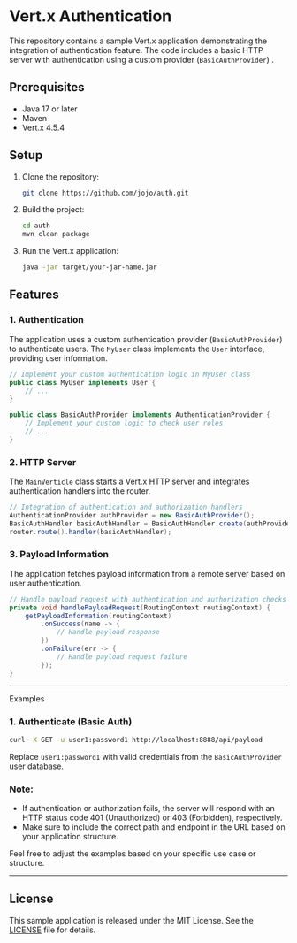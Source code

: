# Vert.x Authentication 

This repository contains a sample Vert.x application demonstrating the integration of authentication feature. The code includes a basic HTTP server with authentication using a custom provider (`BasicAuthProvider`) .

## Prerequisites

- Java 17 or later
- Maven
- Vert.x 4.5.4

## Setup

1. Clone the repository:

    ```bash
    git clone https://github.com/jojo/auth.git
    ```

2. Build the project:

    ```bash
    cd auth
    mvn clean package
    ```

3. Run the Vert.x application:

    ```bash
    java -jar target/your-jar-name.jar
    ```

## Features

### 1. Authentication

The application uses a custom authentication provider (`BasicAuthProvider`) to authenticate users. The `MyUser` class implements the `User` interface, providing user information.

```java
// Implement your custom authentication logic in MyUser class
public class MyUser implements User {
    // ...
}
```

```java
public class BasicAuthProvider implements AuthenticationProvider {
    // Implement your custom logic to check user roles
    // ...
}
```

### 2. HTTP Server

The `MainVerticle` class starts a Vert.x HTTP server and integrates authentication handlers into the router.

```java
// Integration of authentication and authorization handlers
AuthenticationProvider authProvider = new BasicAuthProvider();
BasicAuthHandler basicAuthHandler = BasicAuthHandler.create(authProvider);
router.route().handler(basicAuthHandler);
```

### 3. Payload Information

The application fetches payload information from a remote server based on user authentication.

```java
// Handle payload request with authentication and authorization checks
private void handlePayloadRequest(RoutingContext routingContext) {
    getPayloadInformation(routingContext)
        .onSuccess(name -> {
            // Handle payload response
        })
        .onFailure(err -> {
            // Handle payload request failure
        });
}
```

---

Examples 


### 1. Authenticate (Basic Auth)

```bash
curl -X GET -u user1:password1 http://localhost:8888/api/payload
```

Replace `user1:password1` with valid credentials from the `BasicAuthProvider` user database.


### Note:

- If authentication or authorization fails, the server will respond with an HTTP status code 401 (Unauthorized) or 403 (Forbidden), respectively.
- Make sure to include the correct path and endpoint in the URL based on your application structure.

Feel free to adjust the examples based on your specific use case or structure.

---

## License

This sample application is released under the MIT License. See the [LICENSE](LICENSE) file for details.
